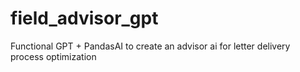 # field_advisor_gpt
Functional GPT + PandasAI to create an advisor ai for letter delivery process optimization
